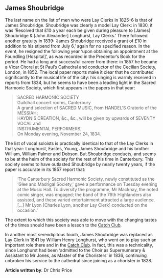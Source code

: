 ## James Shoubridge

The last name on the list of men who were Lay Clerks in 1825–6 is that of James Shoubridge. Shoubridge was clearly a model Lay Clerk: in 1830, it was ‘Resolved that £10 a year each be given during pleasure to [James] Shoubridge & [John Alexander] Longhurst, Lay Clerks.’  There followed another gratuity in 1839: ‘James Shoubridge received a grant of £10 in addition to his stipend from July 6,’  again for no specified reason. In the event, he resigned the following year ‘upon obtaining an appointment at the Foundling [Hospital]’, as was recorded in the Precentor’s Book for the period.  He had a long and successful career from there: in 1857 he became a Vicar Choral at St Paul’s Cathedral and conductor of the Cecilian Society, London, in 1852. 
The local paper reports make it clear that he contributed significantly to the musical life of the city: his singing is warmly received in reports from 1834,  but he seems to have been a leading light in the Sacred Harmonic Society, which first appears in the papers in that year:

>SACRED HARMONIC SOCIETY   
Guildhall concert rooms, Canterbury   
A grand selection of SACRED MUSIC, from HANDEL’S Oratorio of the MESSIAH;    
HAYDN’S CREATION, &c., &c., will be given by upwards of SEVENTY VOCAL and    
INSTRUMENTAL PERFORMERS,   
On Monday evening, November 24, 1834.   

The list of vocal soloists is practically identical to that of the Lay Clerks in that year: Longhurst, Eastes, Young, James Shoubridge and his brother William, William Palmer and Dobson. But Shoubridge conducts, and seems to be at the helm of the society for the rest of his time in Canterbury.
This society seems to have outlasted Shoubridge by nearly twenty years, if the paper is accurate in its 1857 report that:

>‘The Canterbury Sacred Harmonic Society, newly constituted as the ‘Glee and Madrigal Society,’ gave a performance on Tuesday evening at the Music Hall. To diversify the programme, Mr Macknay, the noted comic singer, was engaged; the band of the 79th Highlanders also assisted, and these varied entertainment attracted a large audience. […] Mr Lyon [Charles Lyon, another Lay Clerk] conducted on the occasion.’  

The extent to which this society was able to move with the changing tastes of the times should have been a lesson to the [Catch Club](https://www.youtube.com/watch?reload=9&v=dbKAb18w72c&t=11s).

In another most serendipitous touch, James Shoubridge was replaced as Lay Clerk in 1841 by William Henry Longhurst, who went on to play such an important role there and in the [Catch Club](https://www.youtube.com/watch?reload=9&v=dbKAb18w72c&t=11s). In fact, this was a technicality, since Longhurst had been ‘admitted to the Choir as Supernumerary & Assistant to Mr Jones, as Master of the Choristers’ in 1836,  continuing unbroken his service to the cathedral since joining as a chorister in 1828.

**Article written by:** Dr Chris Price
